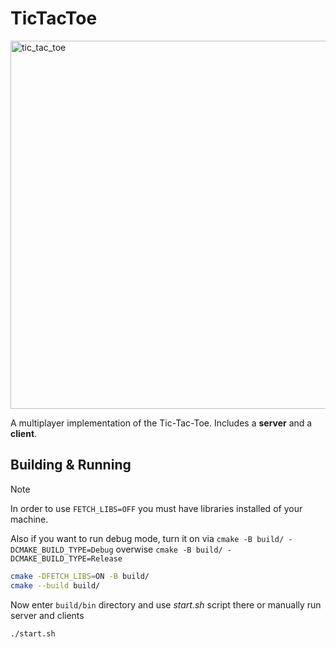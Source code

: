 # TicTacToe

<img width="1788" height="589" alt="tic_tac_toe" src="https://github.com/user-attachments/assets/0359f52e-8939-43b2-ae68-f6bbb7460f98" />

A multiplayer implementation of the Tic-Tac-Toe. Includes a **server** and a **client**.

## Building & Running

> [!NOTE] 
> In order to use `FETCH_LIBS=OFF` you must have libraries installed of your machine.
>
> Also if you want to run debug mode, turn it on via `cmake -B build/ -DCMAKE_BUILD_TYPE=Debug` overwise  `cmake -B build/ -DCMAKE_BUILD_TYPE=Release`

```sh
cmake -DFETCH_LIBS=ON -B build/
cmake --build build/
```

Now enter `build/bin` directory and use *start.sh* script there or manually run server and clients

```sh
./start.sh
```
